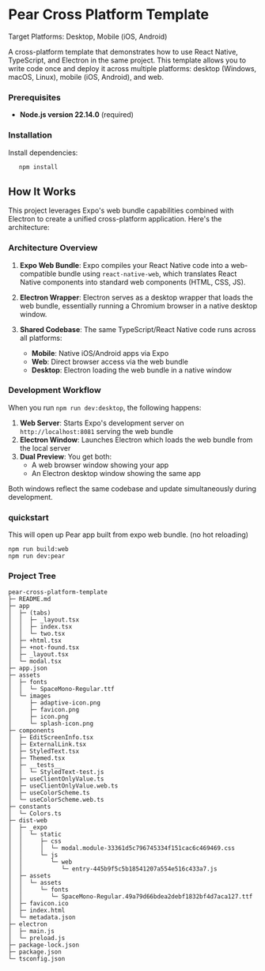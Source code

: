 # Pear Cross Platform Template

Target Platforms: Desktop, Mobile (iOS, Android)

A cross-platform template that demonstrates how to use React Native, TypeScript, and Electron in the same project. This template allows you to write code once and deploy it across multiple platforms: desktop (Windows, macOS, Linux), mobile (iOS, Android), and web.

### Prerequisites

- **Node.js version 22.14.0** (required)

### Installation

Install dependencies:
```bash
   npm install
```

## How It Works

This project leverages Expo's web bundle capabilities combined with Electron to create a unified cross-platform application. Here's the architecture:

### Architecture Overview

1. **Expo Web Bundle**: Expo compiles your React Native code into a web-compatible bundle using `react-native-web`, which translates React Native components into standard web components (HTML, CSS, JS).

2. **Electron Wrapper**: Electron serves as a desktop wrapper that loads the web bundle, essentially running a Chromium browser in a native desktop window.

3. **Shared Codebase**: The same TypeScript/React Native code runs across all platforms:
   - **Mobile**: Native iOS/Android apps via Expo
   - **Web**: Direct browser access via the web bundle
   - **Desktop**: Electron loading the web bundle in a native window

### Development Workflow

When you run `npm run dev:desktop`, the following happens:

1. **Web Server**: Starts Expo's development server on `http://localhost:8081` serving the web bundle
2. **Electron Window**: Launches Electron which loads the web bundle from the local server
3. **Dual Preview**: You get both:
   - A web browser window showing your app
   - An Electron desktop window showing the same app

Both windows reflect the same codebase and update simultaneously during development.

### quickstart

This will open up Pear app built from expo web bundle. (no hot reloading)

```
npm run build:web
npm run dev:pear
```

### Project Tree


```
pear-cross-platform-template
├─ README.md
├─ app
│  ├─ (tabs)
│  │  ├─ _layout.tsx
│  │  ├─ index.tsx
│  │  └─ two.tsx
│  ├─ +html.tsx
│  ├─ +not-found.tsx
│  ├─ _layout.tsx
│  └─ modal.tsx
├─ app.json
├─ assets
│  ├─ fonts
│  │  └─ SpaceMono-Regular.ttf
│  └─ images
│     ├─ adaptive-icon.png
│     ├─ favicon.png
│     ├─ icon.png
│     └─ splash-icon.png
├─ components
│  ├─ EditScreenInfo.tsx
│  ├─ ExternalLink.tsx
│  ├─ StyledText.tsx
│  ├─ Themed.tsx
│  ├─ __tests__
│  │  └─ StyledText-test.js
│  ├─ useClientOnlyValue.ts
│  ├─ useClientOnlyValue.web.ts
│  ├─ useColorScheme.ts
│  └─ useColorScheme.web.ts
├─ constants
│  └─ Colors.ts
├─ dist-web
│  ├─ _expo
│  │  └─ static
│  │     ├─ css
│  │     │  └─ modal.module-33361d5c796745334f151cac6c469469.css
│  │     └─ js
│  │        └─ web
│  │           └─ entry-445b9f5c5b18541207a554e516c433a7.js
│  ├─ assets
│  │  └─ assets
│  │     └─ fonts
│  │        └─ SpaceMono-Regular.49a79d66bdea2debf1832bf4d7aca127.ttf
│  ├─ favicon.ico
│  ├─ index.html
│  └─ metadata.json
├─ electron
│  ├─ main.js
│  └─ preload.js
├─ package-lock.json
├─ package.json
└─ tsconfig.json

```